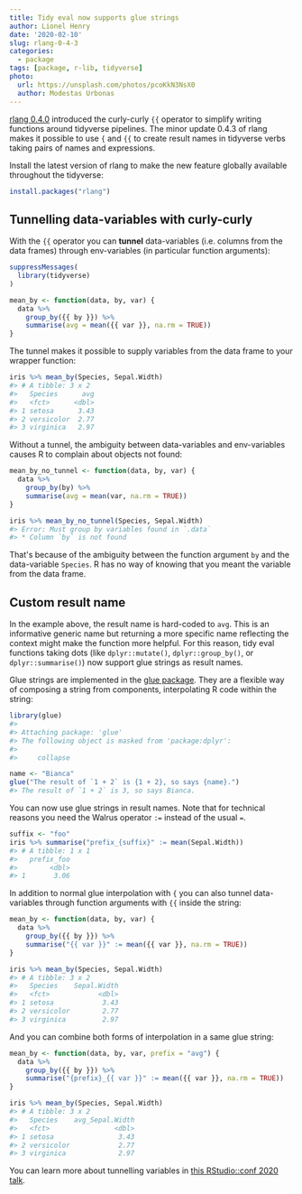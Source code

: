 ```yaml
---
title: Tidy eval now supports glue strings
author: Lionel Henry
date: '2020-02-10'
slug: rlang-0-4-3
categories:
  - package
tags: [package, r-lib, tidyverse]
photo:
  url: https://unsplash.com/photos/pcoKkN3NsX0
  author: Modestas Urbonas
---
```





[rlang 0.4.0](https://www.tidyverse.org/blog/2019/06/rlang-0-4-0/) introduced the curly-curly `{{` operator to simplify writing functions around tidyverse pipelines. The minor update 0.4.3 of rlang makes it possible to use `{` and `{{` to create result names in tidyverse verbs taking pairs of names and expressions.

Install the latest version of rlang to make the new feature globally available throughout the tidyverse:


```r
install.packages("rlang")
```


## Tunnelling data-variables with curly-curly

With the `{{` operator you can __tunnel__ data-variables (i.e. columns from the data frames) through env-variables (in particular function arguments):


```r
suppressMessages(
  library(tidyverse)
)

mean_by <- function(data, by, var) {
  data %>%
    group_by({{ by }}) %>%
    summarise(avg = mean({{ var }}, na.rm = TRUE))
}
```

The tunnel makes it possible to supply variables from the data frame to your wrapper function:


```r
iris %>% mean_by(Species, Sepal.Width)
#> # A tibble: 3 x 2
#>   Species      avg
#>   <fct>      <dbl>
#> 1 setosa      3.43
#> 2 versicolor  2.77
#> 3 virginica   2.97
```

Without a tunnel, the ambiguity between data-variables and env-variables causes R to complain about objects not found:


```r
mean_by_no_tunnel <- function(data, by, var) {
  data %>%
    group_by(by) %>%
    summarise(avg = mean(var, na.rm = TRUE))
}

iris %>% mean_by_no_tunnel(Species, Sepal.Width)
#> Error: Must group by variables found in `.data`
#> * Column `by` is not found
```

That's because of the ambiguity between the function argument `by` and the data-variable `Species`. R has no way of knowing that you meant the variable from the data frame.


## Custom result name

In the example above, the result name is hard-coded to `avg`. This is an informative generic name but returning a more specific name reflecting the context might make the function more helpful. For this reason, tidy eval functions taking dots (like `dplyr::mutate()`, `dplyr::group_by()`, or `dplyr::summarise()`) now support glue strings as result names.

Glue strings are implemented in the [glue package](https://glue.tidyverse.org/). They are a flexible way of composing a string from components, interpolating R code within the string:


```r
library(glue)
#> 
#> Attaching package: 'glue'
#> The following object is masked from 'package:dplyr':
#> 
#>     collapse

name <- "Bianca"
glue("The result of `1 + 2` is {1 + 2}, so says {name}.")
#> The result of `1 + 2` is 3, so says Bianca.
```

You can now use glue strings in result names. Note that for technical reasons you need the Walrus operator `:=` instead of the usual `=`.


```r
suffix <- "foo"
iris %>% summarise("prefix_{suffix}" := mean(Sepal.Width))
#> # A tibble: 1 x 1
#>   prefix_foo
#>        <dbl>
#> 1       3.06
```

In addition to normal glue interpolation with `{` you can also tunnel data-variables through function arguments with `{{` inside the string:


```r
mean_by <- function(data, by, var) {
  data %>%
    group_by({{ by }}) %>%
    summarise("{{ var }}" := mean({{ var }}, na.rm = TRUE))
}

iris %>% mean_by(Species, Sepal.Width)
#> # A tibble: 3 x 2
#>   Species    Sepal.Width
#>   <fct>            <dbl>
#> 1 setosa            3.43
#> 2 versicolor        2.77
#> 3 virginica         2.97
```

And you can combine both forms of interpolation in a same glue string:


```r
mean_by <- function(data, by, var, prefix = "avg") {
  data %>%
    group_by({{ by }}) %>%
    summarise("{prefix}_{{ var }}" := mean({{ var }}, na.rm = TRUE))
}

iris %>% mean_by(Species, Sepal.Width)
#> # A tibble: 3 x 2
#>   Species    avg_Sepal.Width
#>   <fct>                <dbl>
#> 1 setosa                3.43
#> 2 versicolor            2.77
#> 3 virginica             2.97
```

You can learn more about tunnelling variables in [this RStudio::conf 2020 talk](https://speakerdeck.com/lionelhenry/interactivity-and-programming-in-the-tidyverse).
